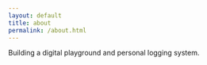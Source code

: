```yaml
---
layout: default
title: about
permalink: /about.html
---
```


Building a digital playground and personal logging system.
